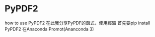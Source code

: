 # PyPDF2
how to use PyPDF2 
在此我分享PyPDF的函式，使用經驗
首先要pip install PyPDF2 在Anaconda Promot(Ananconda 3) 
